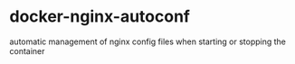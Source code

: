 # docker-nginx-autoconf
automatic management of nginx config files when starting or stopping the container
